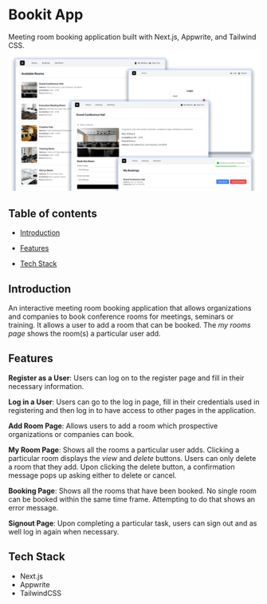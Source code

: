 # Bookit App

Meeting room booking application built with Next.js, Appwrite, and Tailwind CSS.
<img src="public/images/screen.png" alt="" />

## Table of contents
- [Introduction](#introduction)

- [Features](#features)

- [Tech Stack](#tech-stack)

## Introduction
An interactive meeting room booking application that allows organizations and companies to book conference rooms for meetings, seminars or training. It allows a user to add a room that can be booked. The *my rooms page* shows the room(s) a particular user add.

## Features
**Register as a User**: Users can log on to the register page and fill in their necessary information.

**Log in a User**: Users can go to the log in page, fill in their credentials used in registering and then
log in to have access to other pages in the application.

**Add Room Page**: Allows users to add a room which prospective organizations or companies can book.

**My Room Page**: Shows all the rooms a particular user adds. Clicking a particular room displays the *view* and *delete* buttons. Users can only delete a room that they add. Upon clicking the delete button, a confirmation message pops up asking either to delete or cancel.

**Booking Page**: Shows all the rooms that have been booked. No single room can be booked within the same time frame. Attempting to do that shows an error message.

**Signout Page**: Upon completing a particular task, users can sign out and as well log in again when necessary.

## Tech Stack
- Next.js
- Appwrite
- TailwindCSS
